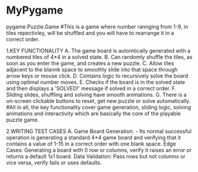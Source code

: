 # MyPygame
pygame.Puzzle.Game
#This is a game where number rannging from 1-9, in tiles repectivley, will be shuffled and you will have to rearrange it in a correct order.

1.KEY FUNCTIONALITY
A. The game board is automtically generated with a numbered tiles of 4*4 in a solved state.
B. Can randomly shuffle the tiles, as soon as you enter the game, and creates a new puzzle.
C. Allow tiles adjacent to the blannk space to smoothly slide into that space through arrow keys or mouse click.
D. Contains logic to recursively solve the board using optimal number moves.
E. Checks if the board is in the solved state and then displays a 'SOLVED!' message if solved in a correct order.
F. Sliding slides, shuffling and solving have smooth animations.
G. There is a on-screen clickable buttons to reset, get new puzzle or solve automatically.
#All in all, the key functionality cover game generation, sliding logic, solving animations and interactivity which are basically the core of the playable puzzle game.

2.WRITING TEST CASES
A. Game Board Generation.
    - Its normal successful operation is generating a standard 4*4 game board and verifying that it contains a value of 1-15 in a correct order with one blank space.
  Edge Cases: Generating a board with 0 row or columns, verify it raises an error or returns a default 1x1 board.
  Data Validation: Pass rows but not columns or vice versa, verify fails or uses defaults.
